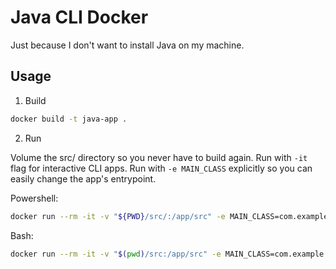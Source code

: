 # Java CLI Docker

Just because I don't want to install Java on my machine.

## Usage

1. Build

```bash
docker build -t java-app .
```

2. Run

Volume the src/ directory so you never have to build again.
Run with `-it` flag for interactive CLI apps.
Run with `-e MAIN_CLASS` explicitly so you can easily change the app's entrypoint.

Powershell:
```bash
docker run --rm -it -v "${PWD}/src/:/app/src" -e MAIN_CLASS=com.example.Main java-app
```

Bash:
```bash
docker run --rm -it -v "$(pwd)/src:/app/src" -e MAIN_CLASS=com.example.Main java-app
```
